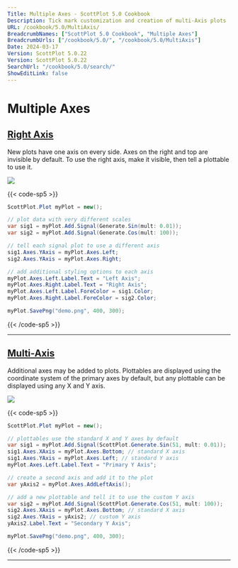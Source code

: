 ```yaml
---
Title: Multiple Axes - ScottPlot 5.0 Cookbook
Description: Tick mark customization and creation of multi-Axis plots
URL: /cookbook/5.0/MultiAxis/
BreadcrumbNames: ["ScottPlot 5.0 Cookbook", "Multiple Axes"]
BreadcrumbUrls: ["/cookbook/5.0/", "/cookbook/5.0/MultiAxis"]
Date: 2024-03-17
Version: ScottPlot 5.0.22
Version: ScottPlot 5.0.22
SearchUrl: "/cookbook/5.0/search/"
ShowEditLink: false
---
```


# Multiple Axes


<h2><a href='/cookbook/5.0/MultiAxis/RightAxis'>Right Axis</a></h2>

New plots have one axis on every side. Axes on the right and top are invisible by default. To use the right axis, make it visible, then tell a plottable to use it. 

[![](/cookbook/5.0/images/RightAxis.png?240316204900)](/cookbook/5.0/images/RightAxis.png?240316204900)

{{< code-sp5 >}}

```cs
ScottPlot.Plot myPlot = new();

// plot data with very different scales
var sig1 = myPlot.Add.Signal(Generate.Sin(mult: 0.01));
var sig2 = myPlot.Add.Signal(Generate.Cos(mult: 100));

// tell each signal plot to use a different axis
sig1.Axes.YAxis = myPlot.Axes.Left;
sig2.Axes.YAxis = myPlot.Axes.Right;

// add additional styling options to each axis
myPlot.Axes.Left.Label.Text = "Left Axis";
myPlot.Axes.Right.Label.Text = "Right Axis";
myPlot.Axes.Left.Label.ForeColor = sig1.Color;
myPlot.Axes.Right.Label.ForeColor = sig2.Color;

myPlot.SavePng("demo.png", 400, 300);

```

{{< /code-sp5 >}}

<hr class='my-5 invisible'>


<h2><a href='/cookbook/5.0/MultiAxis/MultiAxisQuickstart'>Multi-Axis</a></h2>

Additional axes may be added to plots. Plottables are displayed using the coordinate system of the primary axes by default, but any plottable can be displayed using any X and Y axis.

[![](/cookbook/5.0/images/MultiAxisQuickstart.png?240316204900)](/cookbook/5.0/images/MultiAxisQuickstart.png?240316204900)

{{< code-sp5 >}}

```cs
ScottPlot.Plot myPlot = new();

// plottables use the standard X and Y axes by default
var sig1 = myPlot.Add.Signal(ScottPlot.Generate.Sin(51, mult: 0.01));
sig1.Axes.XAxis = myPlot.Axes.Bottom; // standard X axis
sig1.Axes.YAxis = myPlot.Axes.Left; // standard Y axis
myPlot.Axes.Left.Label.Text = "Primary Y Axis";

// create a second axis and add it to the plot
var yAxis2 = myPlot.Axes.AddLeftAxis();

// add a new plottable and tell it to use the custom Y axis
var sig2 = myPlot.Add.Signal(ScottPlot.Generate.Cos(51, mult: 100));
sig2.Axes.XAxis = myPlot.Axes.Bottom; // standard X axis
sig2.Axes.YAxis = yAxis2; // custom Y axis
yAxis2.Label.Text = "Secondary Y Axis";

myPlot.SavePng("demo.png", 400, 300);

```

{{< /code-sp5 >}}

<hr class='my-5 invisible'>


